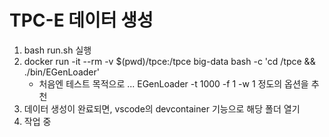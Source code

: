 # TPC-E 데이터 생성

1. bash run.sh 실행
2. docker run -it --rm -v $(pwd)/tpce:/tpce big-data bash -c 'cd /tpce && ./bin/EGenLoader'
   - 처음엔 테스트 목적으로 ... EGenLoader -t 1000 -f 1 -w 1 정도의 옵션을 추천
3. 데이터 생성이 완료되면, vscode의 devcontainer 기능으로 해당 폴더 열기
4. 작업 중
